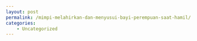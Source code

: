 ```yaml
---
layout: post
permalink: /mimpi-melahirkan-dan-menyusui-bayi-perempuan-saat-hamil/
categories:
    - Uncategorized
---
```


